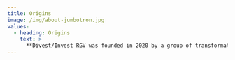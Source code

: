 ```yaml
---
title: Origins
image: /img/about-jumbotron.jpg
values:
  - heading: Origins
    text: >
      **Divest/Invest RGV was founded in 2020 by a group of transformative justice activists based in the Rio Grande Valley in the wake of the George Floyd uprising, connecting over the need to divest from punitive systems, and reinvest in networks of care.** Our work has been sustained by autonomous participation with love at the center. We work to build a new way of gathering, practicing safety, understanding, and organizing in an abolitionist framework, based on the incredible lineage of abolitionists before us.
---
```

